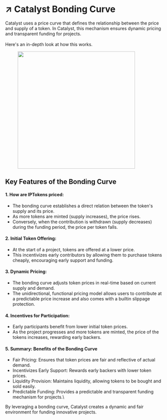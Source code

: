 # ↗️ Catalyst Bonding Curve

Catalyst uses a price curve that defines the relationship between the price and supply of a token. In Catalyst, this mechanism ensures dynamic pricing and transparent funding for projects.\
\
Here's an in-depth look at how this works.

<figure><img src="https://lh7-us.googleusercontent.com/docsz/AD_4nXcongQCl3Uw2DxqHwictDcbfNGEGsNP32HTnmLfIiUHpRaSHcPA2J90u2OT03up9uuhEjmXe_i-Qj-DKJwWFBcQHiDrLrudx5i9jQ9SVtl9qy-pDFEB1hoZF7K4y3apits1FfXXrUjzI_YSbbux1lvqkw7s?key=2sqLw3B7Vlq5HaecNJ4IuQ" alt="" width="375"><figcaption></figcaption></figure>

## Key Features of the Bonding Curve

#### **1. How are IPTokens priced:**

* The bonding curve establishes a direct relation between the token's supply and its price.
* As more tokens are minted (supply increases), the price rises.
* Conversely, when the contribution is withdrawn (supply decreases) during the funding period, the price per token falls.

#### **2. Initial Token Offering:**

* At the start of a project, tokens are offered at a lower price.
* This incentivizes early contributors by allowing them to purchase tokens cheaply, encouraging early support and funding.

#### **3. Dynamic Pricing:**

* The bonding curve adjusts token prices in real-time based on current supply and demand.
* The unidirectional, functional pricing model allows users to contribute at a predictable price increase and also comes with a builtin slippage protection.

#### **4. Incentives for Participation:**

* Early participants benefit from lower initial token prices.
* As the project progresses and more tokens are minted, the price of the tokens increases, rewarding early backers.

#### **5. Summary: Benefits of the Bonding Curve**

* Fair Pricing: Ensures that token prices are fair and reflective of actual demand.
* Incentivizes Early Support: Rewards early backers with lower token prices.
* Liquidity Provision: Maintains liquidity, allowing tokens to be bought and sold easily.
* Predictable Funding: Provides a predictable and transparent funding mechanism for projects.\


By leveraging a bonding curve, Catalyst creates a dynamic and fair environment for funding innovative projects.
